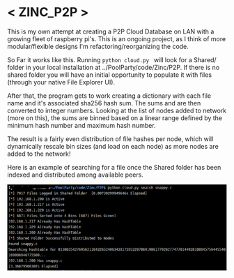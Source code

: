 # < ZINC_P2P >
This is my own attempt at creating a P2P Cloud Database on LAN with a growing fleet of 
raspberry pi's. This is an ongoing project, as I think of more modular/flexible designs
I'm refactoring/reorganizing the code. 

So Far it works like this. Running `python cloud.py ` will look for a Shared/ folder in your
local installation at ../PoolParty/code/Zinc/P2P. If there is no shared folder you will have 
an initial opportunity to populate it with files (through your native File Explorer UI).

After that, the program gets to work creating a dictionary with each file name and it's 
associated sha256 hash sum. The sums and are then converted to integer numbers. Looking at the 
list of nodes added to network (more on this), the sums are binned based on a linear range
defined by the minimum hash number and maximum hash number. 

The result is a fairly even distribution of file hashes per node, which will dynamically 
rescale bin sizes (and load on each node) as more nodes are added to the network!  

Here is an example of searching for a file once the Shared folder has been indexed and
distributed among available peers.

![search](https://raw.githubusercontent.com/scott-robbins/PoolParty/master/code/Zinc/P2P/distributed_file_search.png)
